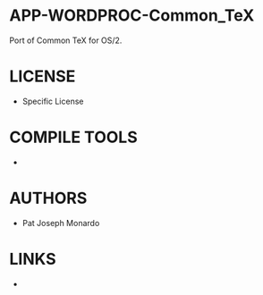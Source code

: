# APP-WORDPROC-Common_TeX
Port of Common TeX for OS/2. 

LICENSE
===============
* Specific License

COMPILE TOOLS
===============
* 
 
AUTHORS
===============
* Pat Joseph Monardo 

LINKS
===============
* 
